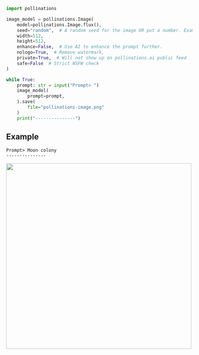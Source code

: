 ```python
import pollinations

image_model = pollinations.Image(
    model=pollinations.Image.flux(),
    seed="random",  # A random seed for the image OR put a number. Example: 42
    width=512,
    height=512,
    enhance=False,  # Use AI to enhance the prompt further.
    nologo=True,  # Remove watermark,
    private=True,  # Will not show up on pollinations.ai public feed
    safe=False  # Strict NSFW check
)

while True:
    prompt: str = input("Prompt> ")
    image_model(
        prompt=prompt,
    ).save(
        file="pollinations-image.png"
    )
    print("---------------")
```

## Example
```
Prompt> Moon colony
---------------
```

<div id="header">
  <img src="https://i.ibb.co/Msrs4Hf/image.png" width=500/>
</div>

